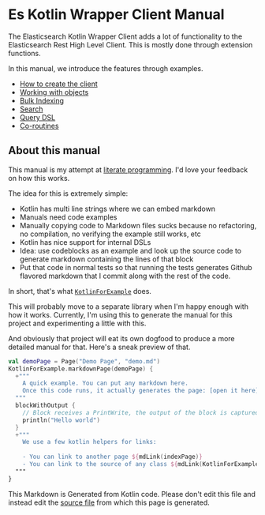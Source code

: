 # Es Kotlin Wrapper Client Manual

The Elasticsearch Kotlin Wrapper Client adds a lot of functionality to the 
Elasticsearch Rest High Level Client. This is mostly done through extension functions.

In this manual, we introduce the features through examples.

- [How to create the client](creating-client.md)
- [Working with objects](crud-support.md)
- [Bulk Indexing](bulk-indexing.md)
- [Search](search.md)
- [Query DSL](query-dsl.md)
- [Co-routines](coroutines.md)

## About this manual

This manual is my attempt at 
[literate programming](https://en.wikipedia.org/wiki/Literate_programming).
I'd love your feedback on how this works.
 
The idea for this is extremely simple:
 
 - Kotlin has multi line strings where we can embed markdown
 - Manuals need code examples
 - Manually copying code to Markdown files sucks because no refactoring, no compilation, 
 no verifying the example still works, etc
 - Kotlin has nice support for internal DSLs
 - Idea: use codeblocks as an example and look up the source code to generate markdown containing the lines of that block
 - Put that code in normal tests so that running the tests generates Github flavored markdown that I commit
 along with the rest of the code.
 
In short, that's what [`KotlinForExample`](https://github.com/jillesvangurp/es-kotlin-wrapper-client/tree/master/src/test/kotlin/io/inbot/eskotlinwrapper/manual/KotlinForExample.kt) does.

This will probably move to a separate library when I'm happy enough 
with how it works. Currently, I'm using this to generate the manual for this project and experimenting
a little with this.

And obviously that project will eat its own dogfood to produce a more detailed manual for that. Here's
a sneak preview of that.

```kotlin
val demoPage = Page("Demo Page", "demo.md")
KotlinForExample.markdownPage(demoPage) {
  +"""
    A quick example. You can put any markdown here.
    Once this code runs, it actually generates the page: [open it here](demo.md)
  """
  blockWithOutput {
    // Block receives a PrintWrite, the output of the block is captured.
    println("Hello world")
  }
  +"""
    We use a few kotlin helpers for links:
    
    - You can link to another page ${mdLink(indexPage)}
    - You can link to the source of any class ${mdLink(KotlinForExample::class)}
  """
}
```


This Markdown is Generated from Kotlin code. Please don't edit this file and instead edit the [source file](https://github.com/jillesvangurp/es-kotlin-wrapper-client/tree/master/src/test/kotlin/io/inbot/eskotlinwrapper/manual/ManualOverviewPageTest.kt) from which this page is generated.